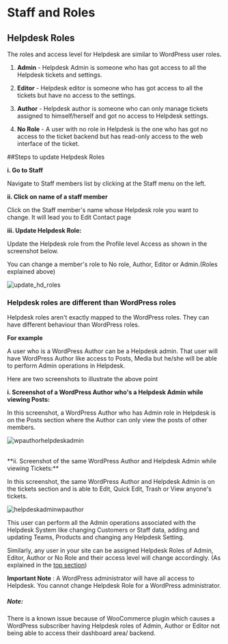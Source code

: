 # Staff and Roles

## Helpdesk Roles
The roles and access level for Helpdesk are similar to WordPress user roles.

1. **Admin** - Helpdesk Admin is someone who has got access to all the Helpdesk tickets and settings.

2. **Editor** - Helpdesk editor is someone who has got access to all the tickets but have no access to the settings.

3. **Author** - Helpdesk author is someone who can only manage tickets assigned to himself/herself and got no access to Helpdesk settings.

4. **No Role** - A user with no role in Helpdesk is the one who has got no access to the ticket backend but has read-only access to the web interface of the ticket.


##Steps to update Helpdesk Roles

**i. Go to Staff**

Navigate to Staff members list by clicking at the Staff menu on the left.

**ii. Click on name of a staff member**

Click on the Staff member's name whose Helpdesk role you want to change. It will lead you to Edit Contact page

**iii. Update Helpdesk Role:**

Update the Helpdesk role from the Profile level Access as shown in the screenshot below.

You can change a member's role to No role, Author, Editor or Admin.(Roles explained above)

![update_hd_roles](http://git.rtcamp.com/rtmedia/rtmedia-wordpress-comment-attachments/uploads/da801055462a0729900f6d60ebae2e6d/update_hd_roles.jpg)


### Helpdesk roles are different than WordPress roles
Helpdesk roles aren't exactly mapped to the WordPress roles. They can have different behaviour than WordPress roles.

**For example**

A user who is a WordPress Author can be a Helpdesk admin. That user will have WordPress Author like access to Posts, Media but he/she will be able to perform Admin operations in Helpdesk.

Here are two screenshots to illustrate the above point

**i. Screenshot of a WordPress Author who's a Helpdesk Admin while viewing Posts:**

In this screenshot, a WordPress Author who has Admin role in Helpdesk is on the Posts section where the Author can only view the posts of other members.

![wpauthorhelpdeskadmin](https://cloud.githubusercontent.com/assets/8191145/8380309/b2a194c2-1c42-11e5-84b2-7681b7ae5148.png)


<br/>
**ii. Screenshot of the same  WordPress Author and Helpdesk Admin while viewing Tickets:**

In this screenshot, the same WordPress Author and Helpdesk Admin is on the tickets section and is able to  Edit, Quick Edit, Trash or View anyone's tickets.


![helpdeskadminwpauthor](https://cloud.githubusercontent.com/assets/8191145/8380513/caf45b6c-1c43-11e5-8ef5-47dcc2daf1f8.png)


This user can perform all the Admin operations associated with the Helpdesk System like changing Customers or Staff data, adding and updating Teams, Products and changing any Helpdesk Setting.

Similarly, any user in your site can be assigned Helpdesk Roles of Admin, Editor, Author or No Role and their access level will change accordingly. (As explained in the [top section](http://docs.rtcamp.com/rtbiz/helpdesk/admin/staff_and_roles/index.html#helpdesk-roles))

**Important Note** : A WordPress administrator will have all access to Helpdesk. You cannot change Helpdesk Role for a WordPress administrator.
<br/>
##### Note:
There is a known issue because of WooCommerce plugin which causes a WordPress subscriber having Helpdesk roles of Admin, Author or Editor not being able to access their dashboard area/ backend.
